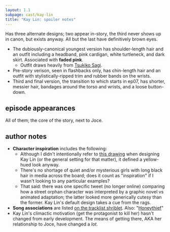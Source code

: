 ```yaml
---
layout: 1.1
subpage: cast/kay-lin
title: "Kay Lin: spoiler notes"
---
```

Has three alternate designs; two appear in-story, the third never shows up in canon, but exists anyway. <span class="spoiler">All but the last have definitively brown eyes.</span>

- The dubiously-canonical youngest version has shoulder-length hair and an outfit including a headband, pink cardigan, white turtleneck, and dark skirt. Associated with **faded pink**.
	- Outfit draws heavily from [Tsukiko Sagi](https://paranoiaagent.fandom.com/wiki/Tsukiko_Sagi).
- Pre-story verison, seen in <span class="spoiler">flashbacks only</span>, has chin-length hair and an outfit with stylistically-ripped trim and rubber bands on the wrists.
- Third and final version, <span class="spoiler">the transition to which starts in ep07</span>, has shorter, messier hair, bandages around the torso and wrists, and a loose button-down.

## episode appearances
All of them; the core of the story, next to Joce.

## author notes
- **Character inspiration** includes the following:
	- Although I didn't intentionally refer to <a href="https://www.deviantart.com/a-flyleaf/art/very-enthusiastic-about-honey-864456324" class="ext">this drawing</a> when designing Kay Lin (or the general setting for that matter), it defined a yellow-hued look anyway.
	- There's no shortage of quiet and/or mysterious girls with long black hair in media across the board; does it count as "inspiration" if I wasn't looking to any particular examples?
	- That said: there was one specific tweet (no longer online) comparing how a street orphan character was interpreted by a graphic novel vs animated adaptation; the latter looked more generically cutesy than the former. Kay Lin's default design takes a cue from the rags.
- **Song associations** are listed <a href="https://a-flyleaf.github.io/shriblets/2021-10-0304-tracklist/" class="ext">on the tracklist shriblet</a>. Also: "<a href="https://www.youtube.com/watch?v=yN9yN8-_fVU" class="ext">Honeythief</a>"
- Kay Lin's climactic motivation (<span class="spoiler">get the protagonist to kill her</span>) hasn't changed from early development. The means of getting there, AKA <span class="spoiler">her relationship to Joce</span>, have changed a *lot*.